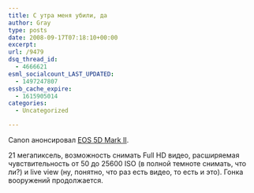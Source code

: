 ```yaml
---
title: С утра меня убили, да
author: Gray
type: posts
date: 2008-09-17T07:18:10+00:00
excerpt:
url: /9479
dsq_thread_id:
  - 4666621
esml_socialcount_LAST_UPDATED:
  - 1497247807
essb_cache_expire:
  - 1615905014
categories:
  - Uncategorized

---
```








Canon анонсировал <a href="http://www.dpreview.com/news/0809/08091705canon_5dmarkII.asp" target="_blank">EOS 5D Mark II</a>.

21 мегапиксель, возможность снимать Full HD видео, расширяемая чувствительность от 50 до 25600 ISO (в полной темноте снимать, что ли?) и live view (ну, понятно, что раз есть видео, то есть и это). Гонка вооружений продолжается.